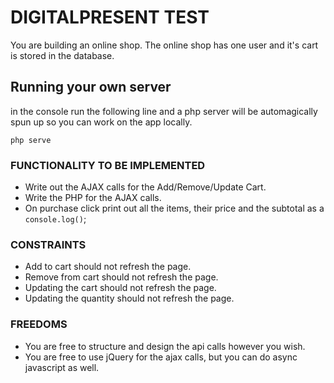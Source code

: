 # DIGITALPRESENT TEST

You are building an online shop. The online shop has one user and it's cart is stored in the database. 

## Running your own server
in the console run the following line and a php server will be automagically spun up so you can work on the app locally.

```php serve```

### FUNCTIONALITY TO BE IMPLEMENTED

- Write out the AJAX calls for the Add/Remove/Update Cart.
- Write the PHP for the AJAX calls.
- On purchase click print out all the items, their price and the subtotal as a ```console.log()```;

### CONSTRAINTS

- Add to cart should not refresh the page.
- Remove from cart should not refresh the page.
- Updating the cart should not refresh the page.
- Updating the quantity should not refresh the page.

### FREEDOMS

- You are free to structure and design the api calls however you wish.
- You are free to use jQuery for the ajax calls, but you can do async javascript as well.
